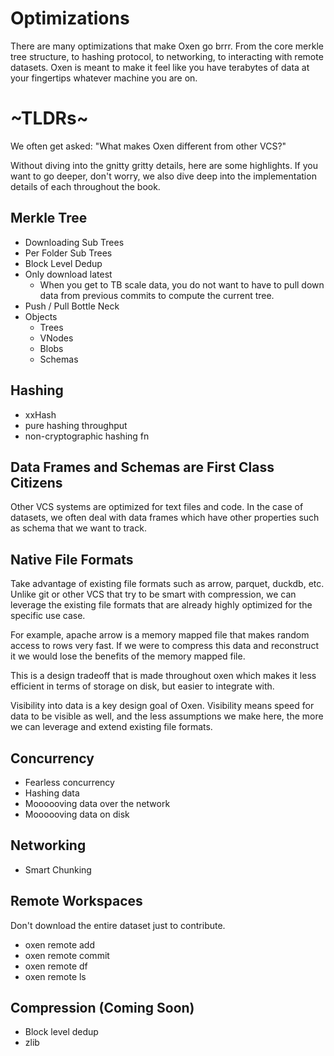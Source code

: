 # Optimizations

There are many optimizations that make Oxen go brrr. From the core merkle tree structure, to hashing protocol, to networking, to interacting with remote datasets. Oxen is meant to make it feel like you have terabytes of data at your fingertips whatever machine you are on.

# ~TLDRs~

We often get asked: "What makes Oxen different from other VCS?"

Without diving into the gnitty gritty details, here are some highlights. If you want to go deeper, don't worry, we also dive deep into the implementation details of each throughout the book.

## Merkle Tree

* Downloading Sub Trees
* Per Folder Sub Trees
* Block Level Dedup
* Only download latest
    * When you get to TB scale data, you do not want to have to pull down data from previous commits to compute the current tree.
* Push / Pull Bottle Neck
* Objects
    * Trees
    * VNodes
    * Blobs
    * Schemas

## Hashing

* xxHash
* pure hashing throughput
* non-cryptographic hashing fn

## Data Frames and Schemas are First Class Citizens

Other VCS systems are optimized for text files and code. In the case of datasets, we often deal with data frames which have other properties such as schema that we want to track.

## Native File Formats

Take advantage of existing file formats such as arrow, parquet, duckdb, etc. Unlike git or other VCS that try to be smart with compression, we can leverage the existing file formats that are already highly optimized for the specific use case.

For example, apache arrow is a memory mapped file that makes random access to rows very fast. If we were to compress this data and reconstruct it we would lose the benefits of the memory mapped file.

This is a design tradeoff that is made throughout oxen which makes it less efficient in terms of storage on disk, but easier to integrate with. 

Visibility into data is a key design goal of Oxen. Visibility means speed for data to be visible as well, and the less assumptions we make here, the more we can leverage and extend existing file formats.

## Concurrency

* Fearless concurrency
* Hashing data
* Moooooving data over the network
* Moooooving data on disk

## Networking

* Smart Chunking

## Remote Workspaces

Don't download the entire dataset just to contribute.

* oxen remote add
* oxen remote commit
* oxen remote df
* oxen remote ls

## Compression (Coming Soon)

* Block level dedup
* zlib